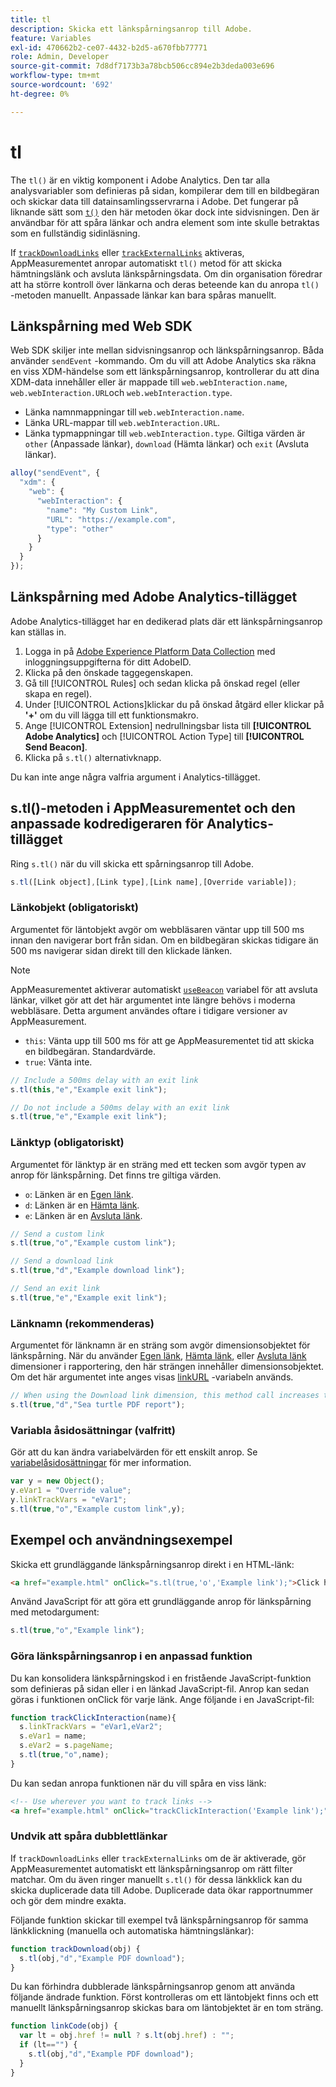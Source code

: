 ```yaml
---
title: tl
description: Skicka ett länkspårningsanrop till Adobe.
feature: Variables
exl-id: 470662b2-ce07-4432-b2d5-a670fbb77771
role: Admin, Developer
source-git-commit: 7d8df7173b3a78bcb506cc894e2b3deda003e696
workflow-type: tm+mt
source-wordcount: '692'
ht-degree: 0%

---
```


# tl

The `tl()` är en viktig komponent i Adobe Analytics. Den tar alla analysvariabler som definieras på sidan, kompilerar dem till en bildbegäran och skickar data till datainsamlingsservrarna i Adobe. Det fungerar på liknande sätt som [`t()`](t-method.md) den här metoden ökar dock inte sidvisningen. Den är användbar för att spåra länkar och andra element som inte skulle betraktas som en fullständig sidinläsning.

If [`trackDownloadLinks`](../config-vars/trackdownloadlinks.md) eller [`trackExternalLinks`](../config-vars/trackexternallinks.md) aktiveras, AppMeasurementet anropar automatiskt `tl()` metod för att skicka hämtningslänk och avsluta länkspårningsdata. Om din organisation föredrar att ha större kontroll över länkarna och deras beteende kan du anropa `tl()` -metoden manuellt. Anpassade länkar kan bara spåras manuellt.

## Länkspårning med Web SDK

Web SDK skiljer inte mellan sidvisningsanrop och länkspårningsanrop. Båda använder `sendEvent` -kommando. Om du vill att Adobe Analytics ska räkna en viss XDM-händelse som ett länkspårningsanrop, kontrollerar du att dina XDM-data innehåller eller är mappade till `web.webInteraction.name`, `web.webInteraction.URL`och `web.webInteraction.type`.

* Länka namnmappningar till `web.webInteraction.name`.
* Länka URL-mappar till `web.webInteraction.URL`.
* Länka typmappningar till `web.webInteraction.type`. Giltiga värden är `other` (Anpassade länkar), `download` (Hämta länkar) och `exit` (Avsluta länkar).

```js
alloy("sendEvent", {
  "xdm": {
    "web": {
      "webInteraction": {
        "name": "My Custom Link",
        "URL": "https://example.com",
        "type": "other"
      }
    }
  }
});
```

## Länkspårning med Adobe Analytics-tillägget

Adobe Analytics-tillägget har en dedikerad plats där ett länkspårningsanrop kan ställas in.

1. Logga in på [Adobe Experience Platform Data Collection](https://experience.adobe.com/data-collection) med inloggningsuppgifterna för ditt AdobeID.
1. Klicka på den önskade taggegenskapen.
1. Gå till [!UICONTROL Rules] och sedan klicka på önskad regel (eller skapa en regel).
1. Under [!UICONTROL Actions]klickar du på önskad åtgärd eller klickar på **&#39;+&#39;** om du vill lägga till ett funktionsmakro.
1. Ange [!UICONTROL Extension] nedrullningsbar lista till **[!UICONTROL Adobe Analytics]** och [!UICONTROL Action Type] till **[!UICONTROL Send Beacon]**.
1. Klicka på `s.tl()` alternativknapp.

Du kan inte ange några valfria argument i Analytics-tillägget.

## s.tl()-metoden i AppMeasurementet och den anpassade kodredigeraren för Analytics-tillägget

Ring `s.tl()` när du vill skicka ett spårningsanrop till Adobe.

```js
s.tl([Link object],[Link type],[Link name],[Override variable]);
```

### Länkobjekt (obligatoriskt)

Argumentet för läntobjekt avgör om webbläsaren väntar upp till 500 ms innan den navigerar bort från sidan. Om en bildbegäran skickas tidigare än 500 ms navigerar sidan direkt till den klickade länken.

>[!NOTE]
>
>AppMeasurementet aktiverar automatiskt [`useBeacon`](../config-vars/usebeacon.md) variabel för att avsluta länkar, vilket gör att det här argumentet inte längre behövs i moderna webbläsare. Detta argument användes oftare i tidigare versioner av AppMeasurement.

* `this`: Vänta upp till 500 ms för att ge AppMeasurementet tid att skicka en bildbegäran. Standardvärde.
* `true`: Vänta inte.

```JavaScript
// Include a 500ms delay with an exit link
s.tl(this,"e","Example exit link");

// Do not include a 500ms delay with an exit link
s.tl(true,"e","Example exit link");
```

### Länktyp (obligatoriskt)

Argumentet för länktyp är en sträng med ett tecken som avgör typen av anrop för länkspårning. Det finns tre giltiga värden.

* `o`: Länken är en [Egen länk](/help/components/dimensions/custom-link.md).
* `d`: Länken är en [Hämta länk](/help/components/dimensions/download-link.md).
* `e`: Länken är en [Avsluta länk](/help/components/dimensions/exit-link.md).

```js
// Send a custom link
s.tl(true,"o","Example custom link");

// Send a download link
s.tl(true,"d","Example download link");

// Send an exit link
s.tl(true,"e","Example exit link");
```

### Länknamn (rekommenderas)

Argumentet för länknamn är en sträng som avgör dimensionsobjektet för länkspårning. När du använder [Egen länk](/help/components/dimensions/custom-link.md), [Hämta länk](/help/components/dimensions/download-link.md), eller [Avsluta länk](/help/components/dimensions/exit-link.md) dimensioner i rapportering, den här strängen innehåller dimensionsobjektet. Om det här argumentet inte anges visas [linkURL](../config-vars/linkurl.md) -variabeln används.

```js
// When using the Download link dimension, this method call increases the occurrences metric for "Sea turtle PDF report" by 1.
s.tl(true,"d","Sea turtle PDF report");
```

### Variabla åsidosättningar (valfritt)

Gör att du kan ändra variabelvärden för ett enskilt anrop. Se [variabelåsidosättningar](../../js/overrides.md) för mer information.

```js
var y = new Object();
y.eVar1 = "Override value";
y.linkTrackVars = "eVar1";
s.tl(true,"o","Example custom link",y);
```

## Exempel och användningsexempel

Skicka ett grundläggande länkspårningsanrop direkt i en HTML-länk:

```HTML
<a href="example.html" onClick="s.tl(true,'o','Example link');">Click here</a>
```

Använd JavaScript för att göra ett grundläggande anrop för länkspårning med metodargument:

```JavaScript
s.tl(true,"o","Example link");
```

### Göra länkspårningsanrop i en anpassad funktion

Du kan konsolidera länkspårningskod i en fristående JavaScript-funktion som definieras på sidan eller i en länkad JavaScript-fil. Anrop kan sedan göras i funktionen onClick för varje länk. Ange följande i en JavaScript-fil:

```JavaScript
function trackClickInteraction(name){
  s.linkTrackVars = "eVar1,eVar2";
  s.eVar1 = name;
  s.eVar2 = s.pageName;
  s.tl(true,"o",name);
}
```

Du kan sedan anropa funktionen när du vill spåra en viss länk:

```HTML
<!-- Use wherever you want to track links -->
<a href="example.html" onClick="trackClickInteraction('Example link');">Click here</a>
```

### Undvik att spåra dubblettlänkar

If `trackDownloadLinks` eller `trackExternalLinks` om de är aktiverade, gör AppMeasurementet automatiskt ett länkspårningsanrop om rätt filter matchar. Om du även ringer manuellt `s.tl()` för dessa länkklick kan du skicka duplicerade data till Adobe. Duplicerade data ökar rapportnummer och gör dem mindre exakta.

Följande funktion skickar till exempel två länkspårningsanrop för samma länkklickning (manuella och automatiska hämtningslänkar):

```JavaScript
function trackDownload(obj) {
  s.tl(obj,"d","Example PDF download");
}
```

Du kan förhindra dubblerade länkspårningsanrop genom att använda följande ändrade funktion. Först kontrolleras om ett läntobjekt finns och ett manuellt länkspårningsanrop skickas bara om läntobjektet är en tom sträng.

```JavaScript
function linkCode(obj) {
  var lt = obj.href != null ? s.lt(obj.href) : "";
  if (lt=="") {
    s.tl(obj,"d","Example PDF download");
  }
}
```
